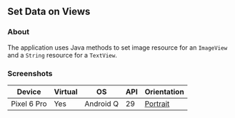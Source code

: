 ## Set Data on Views

### About

The application uses Java methods to set image resource for an ```ImageView``` and a ```String```
resource for a ```TextView```.

### Screenshots

| Device      | Virtual | OS        | API | Orientation                                                                                                        |
|-------------|---------|-----------|-----|--------------------------------------------------------------------------------------------------------------------|
| Pixel 6 Pro | Yes     | Android Q | 29  | [Portrait](https://user-images.githubusercontent.com/122201501/225685922-633b60f0-fcfb-43e9-9f5d-52c3c61b747b.png) |
